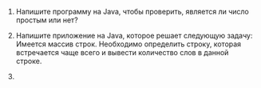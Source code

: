 1. Напишите программу на Java, чтобы проверить, является ли число простым или нет?

2. Напишите приложение на Java, которое решает следующую задачу: Имеется массив строк. Необходимо определить строку, которая встречается чаще всего и вывести количество слов в данной строке.

3.
